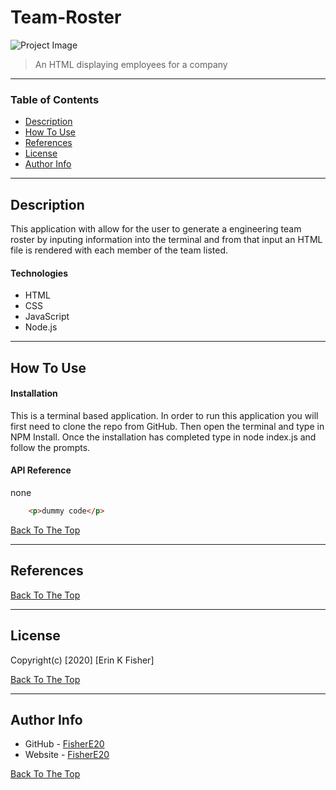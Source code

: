 # Team-Roster

![Project Image](project-image-url)

>An HTML displaying employees for a company

---

### Table of Contents

* [Description](#description)
* [How To Use](#how-to-use)
* [References](#references)
* [License](#license)
* [Author Info](#author-info)

---

## Description
This application with allow for the user to generate a engineering team roster by inputing  information into the terminal and from that input an HTML file is rendered with each member of the team listed. 

#### Technologies

- HTML
- CSS
- JavaScript
- Node.js

---

## How To Use

#### Installation
This is a terminal based application. In order to run this application you will first need to clone the repo from GitHub. Then open the terminal and type in NPM Install. Once the installation has completed type in node index.js and follow the prompts.



#### API Reference
none

```html
    <p>dummy code</p>
```
[Back To The Top](#Team-Roster)

---

## References
[Back To The Top](#Team-Roster)

---

## License

Copyright(c) [2020] [Erin K Fisher]

[Back To The Top](#Team-Roster)

---

## Author Info

- GitHub - [FisherE20](https://github.com/FisherE20/Team-Roster)
- Website - [FisherE20](https://fishere20.github.io/Responsive-Portfolio/) 

[Back To The Top](#FisherE20)